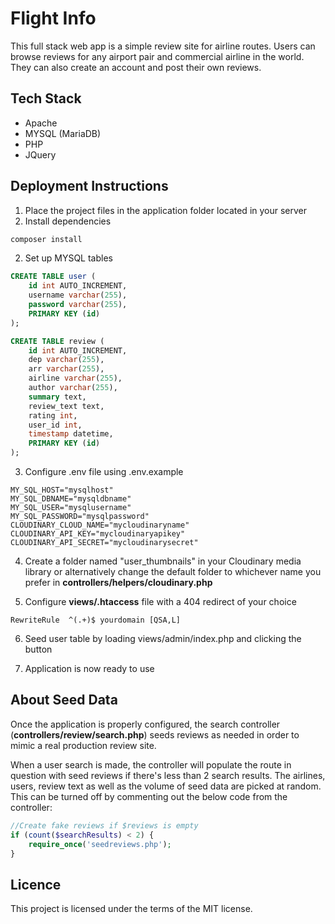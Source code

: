 # Flight Info
This full stack web app is a simple review site for airline routes. Users can browse reviews for any airport pair and commercial airline in the world. They can also create an account and post their own reviews.

## Tech Stack
* Apache
* MYSQL (MariaDB)
* PHP
* JQuery

## Deployment Instructions
1. Place the project files in the application folder located in your server
2. Install dependencies
```bash
composer install
```
2. Set up MYSQL tables
```sql
CREATE TABLE user (
    id int AUTO_INCREMENT,
    username varchar(255),
    password varchar(255),
    PRIMARY KEY (id)
);

CREATE TABLE review (
    id int AUTO_INCREMENT,
    dep varchar(255),
    arr varchar(255),
    airline varchar(255),
    author varchar(255),
    summary text,
    review_text text, 
    rating int,
    user_id int,
    timestamp datetime,
    PRIMARY KEY (id)
);
```

3. Configure .env file using .env.example
```.env
MY_SQL_HOST="mysqlhost"
MY_SQL_DBNAME="mysqldbname"
MY_SQL_USER="mysqlusername"
MY_SQL_PASSWORD="mysqlpassword"
CLOUDINARY_CLOUD_NAME="mycloudinaryname"
CLOUDINARY_API_KEY="mycloudinaryapikey"
CLOUDINARY_API_SECRET="mycloudinarysecret"
```

4. Create a folder named "user_thumbnails" in your Cloudinary media library or alternatively change the default folder to whichever name you prefer in **controllers/helpers/cloudinary.php**

5. Configure **views/.htaccess** file with a 404 redirect of your choice
```.htaccess
RewriteRule  ^(.+)$ yourdomain [QSA,L]
```

6. Seed user table by loading views/admin/index.php and clicking the button

7. Application is now ready to use 

## About Seed Data
Once the application is properly configured, the search controller (**controllers/review/search.php**) seeds reviews as needed in order to mimic a real production review site. 

When a user search is made, the controller will populate the route in question with seed reviews if there's less than 2 search results. The airlines, users, review text as well as the volume of seed data are picked at random. This can be turned off by commenting out the below code from the controller:
```php
//Create fake reviews if $reviews is empty
if (count($searchResults) < 2) {
    require_once('seedreviews.php');
}
```

## Licence
This project is licensed under the terms of the MIT license.




